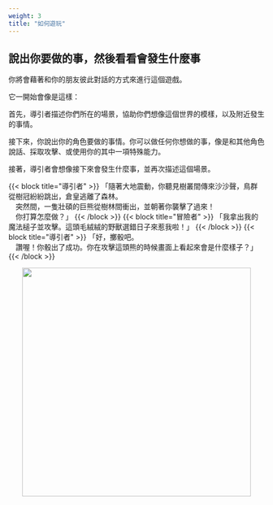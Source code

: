 ```yaml
---
weight: 3
title: "如何遊玩"
---
```


## 說出你要做的事，然後看看會發生什麼事

你將會藉著和你的朋友彼此對話的方式來進行這個遊戲。

它一開始會像是這樣：

首先，導引者描述你們所在的場景，協助你們想像這個世界的模樣，以及附近發生的事情。

接下來，你說出你的角色要做的事情。你可以做任何你想做的事，像是和其他角色說話、採取攻擊、或使用你的其中一項特殊能力。

接著，導引者會想像接下來會發生什麼事，並再次描述這個場景。

{{< block title="導引者" >}}
「隨著大地震動，你聽見樹叢間傳來沙沙聲，鳥群從樹冠紛紛跳出，倉皇逃離了森林。<br/>
　突然間，一隻壯碩的巨熊從樹林間衝出，並朝著你襲擊了過來！<br/>
　你打算怎麼做？」
{{< /block >}}
{{< block title="冒險者" >}}
「我拿出我的魔法槌子並攻擊。這頭毛絨絨的野獸選錯日子來惹我啦！」
{{< /block >}}
{{< block title="導引者" >}}
「好，擲骰吧。<br/>
　讚喔！你骰出了成功。你在攻擊這頭熊的時候畫面上看起來會是什麼樣子？」
{{< /block >}}

<center><img src="../img/img39.jpg" width="450"/></center>